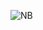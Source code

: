 ![NB](https://github.com/Briannagray/BIRTHDAY-INVITATION/assets/147976642/948b1235-95a1-41c1-b41b-88f10ebb5794)
